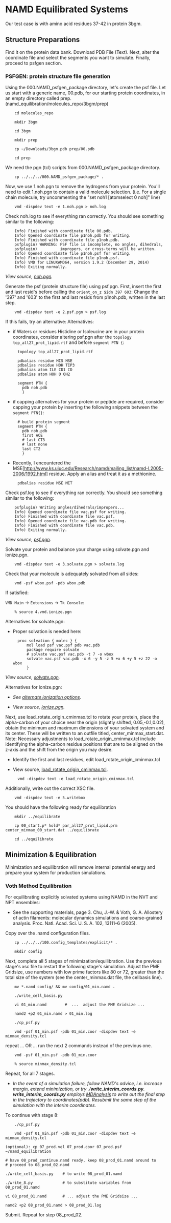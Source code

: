 # NAMD Equilibrated Systems
Our test case is with amino acid residues 37-42 in protein 3bgm.

## Structure Preparations
Find it on the protein data bank.
Download PDB File (Text).
Next, alter the coordinate file and select the segments you want to simulate.
Finally, proceed to psfgen section.

### PSFGEN: protein structure file generation
Using the 000.NAMD_psfgen_package directory, let's create the psf file.
Let us start with a generic name, 00.pdb, for our starting protein coordinates,
in an empty directory called prep. (namd_equilibration/molecules_repo/3bgm/prep)

        cd molecules_repo

        mkdir 3bgm

        cd 3bgm

        mkdir prep

        cp ~/Downloads/3bgm.pdb prep/00.pdb

        cd prep

We need the pgn (tcl) scripts from 000.NAMD_psfgen_package directory.

        cp ../../../000.NAMD_psfgen_package/* .

Now, we use 1.noh.pgn to remove the hydrogens from your protein. You'll need to edit 1.noh.pgn to contain
a valid molecule selection. (i.e. For a single chain molecule, try uncommenting the "set noh1 [atomselect 0 noh]" line)

        vmd -dispdev text -e 1.noh.pgn > noh.log

Check noh.log to see if everything ran correctly. You should see something similar to the following:

        Info) Finished with coordinate file 00.pdb.
        Info) Opened coordinate file p1noh.pdb for writing.
        Info) Finished with coordinate file p1noh.pdb.
        psfplugin) WARNING: PSF file is incomplete, no angles, dihedrals,
        psfplugin)          impropers, or cross-terms will be written.
        Info) Opened coordinate file p1noh.psf for writing.
        Info) Finished with coordinate file p1noh.psf.
        Info) VMD for LINUXAMD64, version 1.9.2 (December 29, 2014)
        Info) Exiting normally.

*View source, [noh.pgn](https://github.com/dmerz75/namd_equilibration/blob/master/000.NAMD_psfgen_package/noh.pgn).*

Generate the psf (protein structure file) using psf.pgn. First, insert the first and last resid's before calling the `orient_on_z $idn 397 603`:
Change the '397' and '603' to the first and last resids from p1noh.pdb, written in the last step.

        vmd -dispdev text -e 2.psf.pgn > psf.log


If this fails, try an alternative:
Alternatives:
* if Waters or residues Histidine or Isoleucine are in your protein coordinates, consider altering psf.pgn after the `topology top_all27_prot_lipid.rtf` and before `segment PTN {`:

        topology top_all27_prot_lipid.rtf

        pdbalias residue HIS HSE
        pdbalias residue HOH TIP3
        pdbalias atom ILE CD1 CD
        pdbalias atom HOH O OH2

        segment PTN {
          pdb noh.pdb
          }

* if capping alternatives for your protein or peptide are required, consider capping your protein by inserting the following snippets between the `segment PTN{}`:

        # build protein segment
        segment PTN {
          pdb noh.pdb
          first ACE
          # last CT3
          # last none
          last CT2
          }

* Recently, I encountered the MSE[http://www.ks.uiuc.edu/Research/namd/mailing_list/namd-l.2005-2006/1992.html] residue. Apply an alias and treat it as a methionine.

        pdbalias residue MSE MET


Check psf.log to see if everything ran correctly. You should see something similar to the following:

        psfplugin) Writing angles/dihedrals/impropers...
        Info) Opened coordinate file vac.psf for writing.
        Info) Finished with coordinate file vac.psf.
        Info) Opened coordinate file vac.pdb for writing.
        Info) Finished with coordinate file vac.pdb.
        Info) Exiting normally.

*View source, [psf.pgn](https://github.com/dmerz75/namd_equilibration/blob/master/000.NAMD_psfgen_package/psf.pgn).*

Solvate your protein and balance your charge using solvate.pgn and ionize.pgn.

        vmd -dispdev text -e 3.solvate.pgn > solvate.log

Check that your molecule is adequately solvated from all sides:

        vmd -psf wbox.psf -pdb wbox.pdb

If satisfied:

`VMD Main` -> `Extensions` -> `Tk Console`:

        % source 4.vmd.ionize.pgn

Alternatives for solvate.pgn:
* Proper solvation is needed here:

        proc solvation { molec } {
            mol load psf vac.psf pdb vac.pdb
            package require solvate
            # solvate vac.psf vac.pdb -t 7 -o wbox
            solvate vac.psf vac.pdb -x 6 -y 5 -z 5 +x 6 +y 5 +z 22 -o wbox
            }

*View source, [solvate.pgn](https://github.com/dmerz75/namd_equilibration/blob/master/000.NAMD_psfgen_package/solvate.pgn).*

Alternatives for ionize.pgn:
* *See [alternate ionization options](www.ks.uiuc.edu/Research/vmd/plugins/autoionize).*

* *View source, [ionize.pgn](https://github.com/dmerz75/namd_equilibration/blob/master/000.NAMD_psfgen_package/ionize.pgn).*


Next, use load_rotate_origin_cminmax.tcl to rotate your protein, place the alpha-carbon
of your choice near the origin (slightly shifted, 0.05,-0.1,0.02), obtain the minimum and
maximum dimensions of your solvated system and its center. These will be written to an outfile
titled, center_minmax_start.dat.
Note: Necessary adjustments to load_rotate_origin_cminmax.tcl include identifying the
alpha-carbon residue positions that are to be aligned on the z-axis and the shift from the
origin you may desire.

* Identify the first and last residues, edit load_rotate_origin_cminmax.tcl

* View source, [load_rotate_origin_cminmax.tcl](https://github.com/dmerz75/namd_equilibration/blob/master/000.NAMD_psfgen_package/load_rotate_origin_cminmax.tcl).

        vmd -dispdev text -e load_rotate_origin_cminmax.tcl

Additionally, write out the correct XSC file.

        vmd -dispdev text -e 5.writebox



You should have the following ready for equilibration

        mkdir ../equilibrate

        cp 00_start.p* hold* par_all27_prot_lipid.prm center_minmax_00_start.dat ../equilibrate

        cd ../equilibrate

## Minimization & Equilibration
Minimization and equilibration will remove internal potential energy and
prepare your system for production simulations.

### Voth Method Equilibration
For equilibrating explicitly solvated systems using NAMD in the NVT and NPT ensembles:

* See the supporting materials, page 3. Chu, J.-W. & Voth, G. A. Allostery of actin filaments: molecular dynamics simulations and coarse-grained analysis. Proc. Natl. Acad. Sci. U. S. A. 102, 13111–6 (2005).

Copy over the .namd configuration files.

        cp ../../../100.config_templates/explicit/* .

        mkdir config

Next, complete all 5 stages of minimization/equilibration. Use the previous
stage's xsc file to restart the following stage's simulation.
Adjust the PME Gridsize, use numbers with low prime factors like 80 or 72,
greater than the total size of the system (see the center_minmax.dat file,
the cellbasis line).

        mv *.namd config/ && mv config/01_min.namd .

        ./write_cell_basis.py

        vi 01_min.namd        #  ...  adjust the PME Gridsize ...

        namd2 +p2 01_min.namd > 01_min.log

        ./cp_psf.py

        vmd -psf 01_min.psf -pdb 01_min.coor -dispdev text -e minmax_density.tcl

repeat ... OR ... run the next 2 commands instead of the previous one.

        vmd -psf 01_min.psf -pdb 01_min.coor

        % source minmax_density.tcl

Repeat, for all 7 stages.

* *In the event of a simulation failure, follow NAMD's advice, i.e. increase margin, extend minimization, or try ./__write_interim_coords.py__.  __write_interim_coords.py__ employs [MDAnalysis](http://code.google.com/p/mdanalysis) to write out the final step in the trajectory to coordinates(pdb). Resubmit the same step of the simulation with the interim coordinates.*


To continue with stage 8:


        ./cp_psf.py

        vmd -psf 01_min.psf -pdb 01_min.coor -dispdev text -e minmax_density.tcl

	(optional): cp 07_prod.vel 07_prod.coor 07_prod.psf ~/namd_equilibration

	# have 08_prod_continue.namd ready, keep 08_prod_01.namd around to
    # proceed to 08_prod_02.namd

	./write_cell_basis.py    # to write 08_prod_01.namd

	./write_8.py             # to substitute variables from 08_prod_01.namd

	vi 08_prod_01.namd       # ... adjust the PME Gridsize ...

    namd2 +p2 08_prod_01.namd > 08_prod_01.log

Submit. Repeat for step 08_prod_02.
